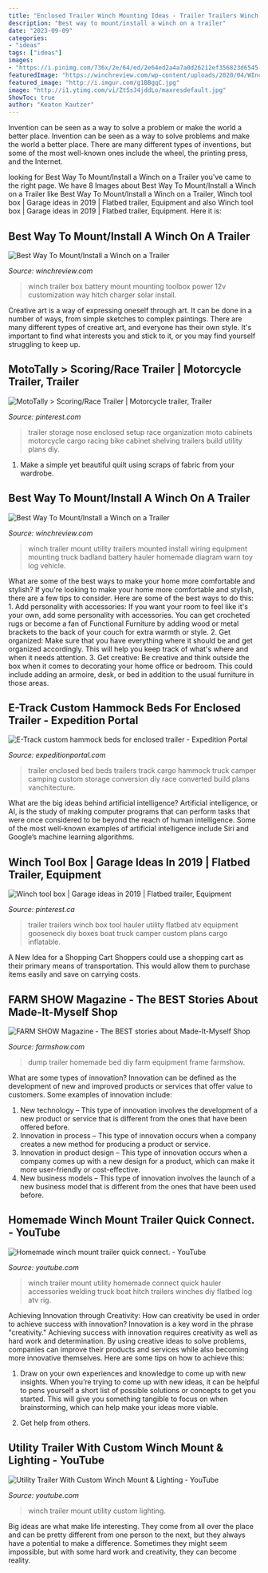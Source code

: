 ```yaml
---
title: "Enclosed Trailer Winch Mounting Ideas - Trailer Trailers Winch Box Tool Hauler Utility Flatbed Atv Equipment Gooseneck Diy Boxes Boat Truck Camper Custom Plans Cargo Inflatable"
description: "Best way to mount/install a winch on a trailer"
date: "2023-09-09"
categories:
- "ideas"
tags: ["ideas"]
images:
- "https://i.pinimg.com/736x/2e/64/ed/2e64ed2a4a7a0d26212ef356823d6545--dump-trailers-car-trailer.jpg?b=t"
featuredImage: "https://winchreview.com/wp-content/uploads/2020/04/WInch-Trailer-Box.jpg"
featured_image: "http://i.imgur.com/g1BBgqC.jpg"
image: "http://i1.ytimg.com/vi/ZtSsJ4jddLo/maxresdefault.jpg"
ShowToc: true
author: "Keaton Kautzer"
---
```



Invention can be seen as a way to solve a problem or make the world a better place.
Invention can be seen as a way to solve problems and make the world a better place. There are many different types of inventions, but some of the most well-known ones include the wheel, the printing press, and the Internet.

	

		
looking for Best Way To Mount/Install a Winch on a Trailer you've came to the right page. We have 8 Images about Best Way To Mount/Install a Winch on a Trailer like Best Way To Mount/Install a Winch on a Trailer, Winch tool box | Garage ideas in 2019 | Flatbed trailer, Equipment and also Winch tool box | Garage ideas in 2019 | Flatbed trailer, Equipment. Here it is:
		
    
## Best Way To Mount/Install A Winch On A Trailer

<img loading=lazy src="https://winchreview.com/wp-content/uploads/2020/04/WInch-Trailer-Box.jpg" onerror="this.onerror=null;this.src='https://tse4.mm.bing.net/th?id=OIP.b7jXOQqVw-B2frFmqxAmaQHaFj&amp;pid=15.1';" alt="Best Way To Mount/Install a Winch on a Trailer">

_Source: winchreview.com_

>winch trailer box battery mount mounting toolbox power 12v customization way hitch charger solar install. 

	

Creative art is a way of expressing oneself through art. It can be done in a number of ways, from simple sketches to complex paintings. There are many different types of creative art, and everyone has their own style. It's important to find what interests you and stick to it, or you may find yourself struggling to keep up.

    
## MotoTally &gt; Scoring/Race Trailer | Motorcycle Trailer, Trailer

<img loading=lazy src="https://i.pinimg.com/originals/3b/4d/08/3b4d086f8731ce14bbdfdec9c8fef0f3.jpg" onerror="this.onerror=null;this.src='https://tse4.mm.bing.net/th?id=OIP.qFqgsHi320oAJERH9QBbUwHaFj&amp;pid=15.1';" alt="MotoTally &gt; Scoring/Race Trailer | Motorcycle trailer, Trailer">

_Source: pinterest.com_

>trailer storage nose enclosed setup race organization moto cabinets motorcycle cargo racing bike cabinet shelving trailers build utility plans diy. 

	

1. Make a simple yet beautiful quilt using scraps of fabric from your wardrobe.

    
## Best Way To Mount/Install A Winch On A Trailer

<img loading=lazy src="https://winchreview.com/wp-content/uploads/2020/04/Warn-Winch-Mounted-on-Trailer.jpg" onerror="this.onerror=null;this.src='https://tse2.mm.bing.net/th?id=OIP.gwBkvblA4hYZ-8bIeaHytgHaE8&amp;pid=15.1';" alt="Best Way To Mount/Install a Winch on a Trailer">

_Source: winchreview.com_

>winch trailer mount utility trailers mounted install wiring equipment mounting truck badland battery hauler homemade diagram warn toy log vehicle. 

	

What are some of the best ways to make your home more comfortable and stylish?
If you're looking to make your home more comfortable and stylish, there are a few tips to consider. Here are some of the best ways to do this: 1. Add personality with accessories: If you want your room to feel like it's your own, add some personality with accessories. You can get crocheted rugs or become a fan of Functional Furniture by adding wood or metal brackets to the back of your couch for extra warmth or style. 2. Get organized: Make sure that you have everything where it should be and get organized accordingly. This will help you keep track of what's where and when it needs attention. 3. Get creative: Be creative and think outside the box when it comes to decorating your home office or bedroom. This could include adding an armoire, desk, or bed in addition to the usual furniture in those areas. 
    
## E-Track Custom Hammock Beds For Enclosed Trailer - Expedition Portal

<img loading=lazy src="http://i.imgur.com/g1BBgqC.jpg" onerror="this.onerror=null;this.src='https://tse3.mm.bing.net/th?id=OIP.ms1-pjllyrwWQ2FnCkgpKwHaFj&amp;pid=15.1';" alt="E-Track custom hammock beds for enclosed trailer - Expedition Portal">

_Source: expeditionportal.com_

>trailer enclosed bed beds trailers track cargo hammock truck camper camping custom storage conversion diy race converted build plans vanchitecture. 

	

What are the big ideas behind artificial intelligence?
Artificial intelligence, or AI, is the study of making computer programs that can perform tasks that were once considered to be beyond the reach of human intelligence. Some of the most well-known examples of artificial intelligence include Siri and Google’s machine learning algorithms.

    
## Winch Tool Box | Garage Ideas In 2019 | Flatbed Trailer, Equipment

<img loading=lazy src="https://i.pinimg.com/736x/2e/64/ed/2e64ed2a4a7a0d26212ef356823d6545--dump-trailers-car-trailer.jpg?b=t" onerror="this.onerror=null;this.src='https://tse1.mm.bing.net/th?id=OIP.yROVYYGWNI8sVC7lMsk6rQHaJ3&amp;pid=15.1';" alt="Winch tool box | Garage ideas in 2019 | Flatbed trailer, Equipment">

_Source: pinterest.ca_

>trailer trailers winch box tool hauler utility flatbed atv equipment gooseneck diy boxes boat truck camper custom plans cargo inflatable. 

	

A New Idea for a Shopping Cart
Shoppers could use a shopping cart as their primary means of transportation. This would allow them to purchase items easily and save on carrying costs.

    
## FARM SHOW Magazine - The BEST Stories About Made-It-Myself Shop

<img loading=lazy src="https://www.farmshow.com/images/articles/27/3/14742_l.jpg" onerror="this.onerror=null;this.src='https://tse1.mm.bing.net/th?id=OIP.fWRiHaSMvTJmr1ieaZ7gpgHaEJ&amp;pid=15.1';" alt="FARM SHOW Magazine - The BEST stories about Made-It-Myself Shop">

_Source: farmshow.com_

>dump trailer homemade bed diy farm equipment frame farmshow. 

	

What are some types of innovation?
Innovation can be defined as the development of new and improved products or services that offer value to customers. Some examples of innovation include: 
1. New technology – This type of innovation involves the development of a new product or service that is different from the ones that have been offered before.
2. Innovation in process – This type of innovation occurs when a company creates a new method for producing a product or service.
3. Innovation in product design – This type of innovation occurs when a company comes up with a new design for a product, which can make it more user-friendly or cost-effective.
4. New business models – This type of innovation involves the launch of a new business model that is different from the ones that have been used before.

    
## Homemade Winch Mount Trailer Quick Connect. - YouTube

<img loading=lazy src="https://i.ytimg.com/vi/Rka-VIvdp8A/hqdefault.jpg" onerror="this.onerror=null;this.src='https://tse1.mm.bing.net/th?id=OIP.kw60IVXUwQr6Cy1nyLhkSwHaFj&amp;pid=15.1';" alt="Homemade winch mount trailer quick connect. - YouTube">

_Source: youtube.com_

>winch trailer mount utility homemade connect quick hauler accessories welding truck boat hitch trailers winches diy flatbed log atv rig. 

	

Achieving Innovation through Creativity: How can creativity be used in order to achieve success with innovation?
Innovation is a key word in the phrase "creativity." Achieving success with innovation requires creativity as well as hard work and determination. By using creative ideas to solve problems, companies can improve their products and services while also becoming more innovative themselves. Here are some tips on how to achieve this: 
1. Draw on your own experiences and knowledge to come up with new insights. When you’re trying to come up with new ideas, it can be helpful to pens yourself a short list of possible solutions or concepts to get you started. This will give you something tangible to focus on when brainstorming, which can help make your ideas more viable. 

2. Get help from others.

    
## Utility Trailer With Custom Winch Mount &amp; Lighting - YouTube

<img loading=lazy src="http://i1.ytimg.com/vi/ZtSsJ4jddLo/maxresdefault.jpg" onerror="this.onerror=null;this.src='https://tse1.mm.bing.net/th?id=OIP.Ey_k6yKqbOr7kcxGBLgO-gHaEK&amp;pid=15.1';" alt="Utility Trailer With Custom Winch Mount &amp; Lighting - YouTube">

_Source: youtube.com_

>winch trailer mount utility custom lighting. 

	

Big ideas are what make life interesting. They come from all over the place and can be pretty different from one person to the next, but they always have a potential to make a difference. Sometimes they might seem impossible, but with some hard work and creativity, they can become reality.

